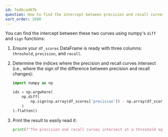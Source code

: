 ```yaml
---
id: fed6cad07b
question: How to find the intercept between precision and recall curves by using numpy?
sort_order: 1600
---
```


You can find the intercept between these two curves using numpy's `diff` and `sign` functions:

1. Ensure your `df_scores` DataFrame is ready with three columns: `threshold`, `precision`, and `recall`.
2. Determine the indices where the precision and recall curves intersect (i.e., where the sign of the difference between precision and recall changes):

   ```python
   import numpy as np

   idx = np.argwhere(
       np.diff(
           np.sign(np.array(df_scores['precision']) - np.array(df_scores['recall']))
       )
   ).flatten()
   ```

3. Print the result to easily read it:

   ```python
   print(f"The precision and recall curves intersect at a threshold equal to {df_scores.loc[idx]['threshold']}.")
   ```